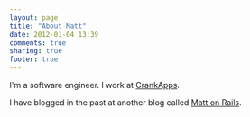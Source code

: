 ```yaml
---
layout: page
title: "About Matt"
date: 2012-01-04 13:39
comments: true
sharing: true
footer: true
---
```


I'm a software engineer. I work at [CrankApps](http://crankapps.com/).

I have blogged in the past at another blog called
[Matt on Rails](http://mattonrails.wordpress.com/).
